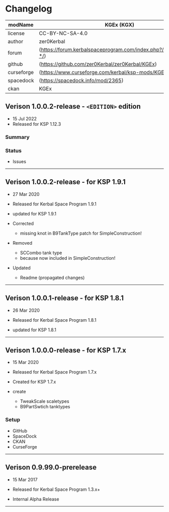 ﻿# Changelog  
  
| modName    | KGEx (KGX)                                                        |
| ---------- | ----------------------------------------------------------------- |
| license    | CC-BY-NC-SA-4.0                                                   |
| author     | zer0Kerbal                                                        |
| forum      | (https://forum.kerbalspaceprogram.com/index.php?/topic/192696-*/) |
| github     | (https://github.com/zer0Kerbal/zer0Kerbal/KGEx)                   |
| curseforge | (https://www.curseforge.com/kerbal/ksp-mods/KGEx)                 |
| spacedock  | (https://spacedock.info/mod/2365)                                 |
| ckan       | KGEx                                                              |

## Verison 1.0.0.2-release - `<EDITION>` edition

* 15 Jul 2022
* Released for KSP 1.12.3

### Summary

### Status

* Issues

---

## Verison 1.0.0.2-release - for KSP 1.9.1

* 27 Mar 2020
* Released for Kerbal Space Program 1.9.1

* updated for KSP 1.9.1
* Corrected
  * missing knot in B9TankType patch for SimpleConstruction!
* Removed
  * SCCombo tank type
  * because now included in SimpleConstruction!
* Updated
  * Readme (propagated changes)

---

## Verison 1.0.0.1-release - for KSP 1.8.1

* 26 Mar 2020
* Released for Kerbal Space Program 1.8.1

* updated for KSP 1.8.1

---

## Verison 1.0.0.0-release - for KSP 1.7.x

* 15 Mar 2020
* Released for Kerbal Space Program 1.7.x

* Created for KSP 1.7.x

* create
  * TweakScale scaletypes
  * B9PartSwtich tanktypes

### Setup

* GitHub
* SpaceDock
* CKAN
* CurseForge

---

## Verison 0.9.99.0-prerelease

* 15 Mar 2017
* Released for Kerbal Space Program 1.3.x+

* Internal Alpha Release

---
